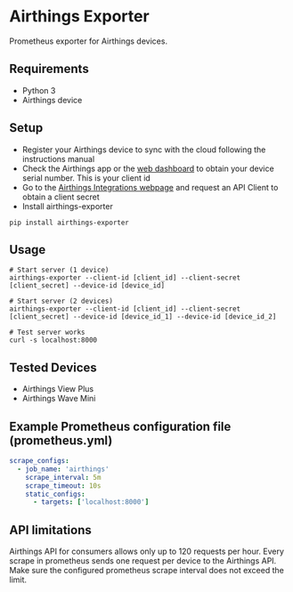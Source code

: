 # Airthings Exporter

Prometheus exporter for Airthings devices.

## Requirements

- Python 3
- Airthings device

## Setup

- Register your Airthings device to sync with the cloud following the instructions manual
- Check the Airthings app or the [web dashboard](https://dashboard.airthings.com) to obtain your device serial number. This is your client id
- Go to the [Airthings Integrations webpage](https://dashboard.airthings.com/integrations/api-integration) and request an API Client to obtain a client secret
- Install airthings-exporter
```shell
pip install airthings-exporter
```

## Usage

```shell
# Start server (1 device)
airthings-exporter --client-id [client_id] --client-secret [client_secret] --device-id [device_id]

# Start server (2 devices)
airthings-exporter --client-id [client_id] --client-secret [client_secret] --device-id [device_id_1] --device-id [device_id_2]

# Test server works
curl -s localhost:8000
```

## Tested Devices

- Airthings View Plus
- Airthings Wave Mini

## Example Prometheus configuration file (prometheus.yml)

```yml
scrape_configs:
  - job_name: 'airthings'
    scrape_interval: 5m
    scrape_timeout: 10s
    static_configs:
      - targets: ['localhost:8000']
```

## API limitations

Airthings API for consumers allows only up to 120 requests per hour. Every scrape in prometheus sends one request per device to the Airthings API. Make sure the configured prometheus scrape interval does not exceed the limit.
